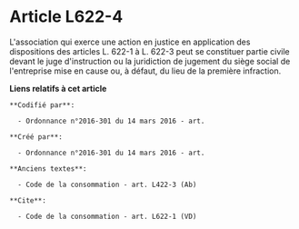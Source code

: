 # Article L622-4

L'association qui exerce une action en justice en application des dispositions des articles L. 622-1 à L. 622-3 peut se
constituer partie civile devant le juge d'instruction ou la juridiction de jugement du siège social de l'entreprise mise en
cause ou, à défaut, du lieu de la première infraction.

**Liens relatifs à cet article**

	**Codifié par**:

	  - Ordonnance n°2016-301 du 14 mars 2016 - art.

	**Créé par**:

	  - Ordonnance n°2016-301 du 14 mars 2016 - art.

	**Anciens textes**:

	  - Code de la consommation - art. L422-3 (Ab)

	**Cite**:

	  - Code de la consommation - art. L622-1 (VD)
